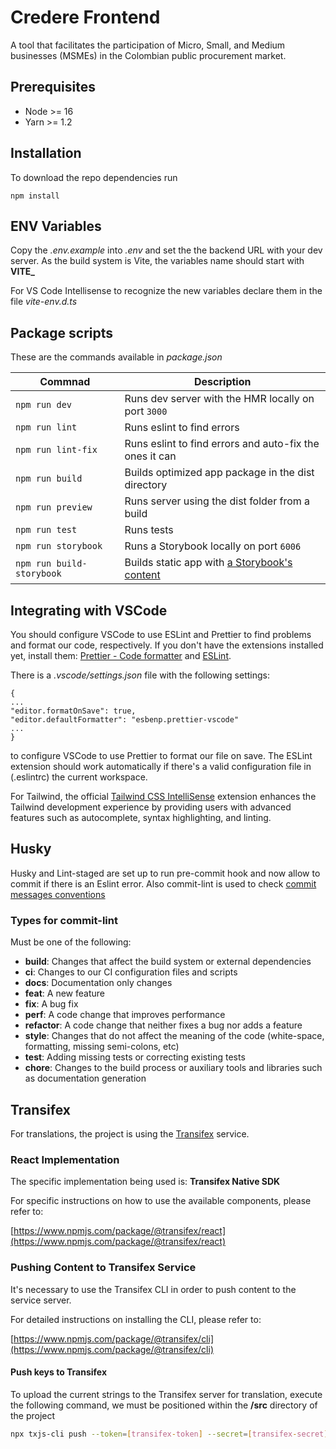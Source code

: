 # Credere Frontend

A tool that facilitates the participation of Micro, Small, and Medium businesses (MSMEs) in the Colombian public procurement market.

## Prerequisites

- Node >= 16
- Yarn >= 1.2

## Installation

To download the repo dependencies run

```
npm install
```

## ENV Variables

Copy the _.env.example_ into _.env_ and set the the backend URL with your dev server.
As the build system is Vite, the variables name should start with **VITE\_**

For VS Code Intellisense to recognize the new variables declare them in the file _vite-env.d.ts_

## Package scripts

These are the commands available in _package.json_

| Commnad                   | Description                                                                                                   |
| ------------------------- | ------------------------------------------------------------------------------------------------------------- |
| `npm run dev`             | Runs dev server with the HMR locally on port `3000`                                                           |
| `npm run lint`            | Runs eslint to find errors                                                                                    |
| `npm run lint-fix`        | Runs eslint to find errors and auto-fix the ones it can                                                       |
| `npm run build`           | Builds optimized app package in the dist directory                                                            |
| `npm run preview`         | Runs server using the dist folder from a build                                                                |
| `npm run test`            | Runs tests                                                                                                    |
| `npm run storybook`       | Runs a Storybook locally on port `6006`                                                                       |
| `npm run build-storybook` | Builds static app with [a Storybook's content](https://storybook.js.org/docs/react/sharing/publish-storybook) |

## Integrating with VSCode

You should configure VSCode to use ESLint and Prettier to find problems and format our code, respectively. If you don't have the extensions installed yet, install them: [Prettier - Code formatter](https://marketplace.visualstudio.com/items?itemName=esbenp.prettier-vscode) and [ESLint](https://marketplace.visualstudio.com/items?itemName=dbaeumer.vscode-eslint).

There is a _.vscode/settings.json_ file with the following settings:

```
{
...
"editor.formatOnSave": true,
"editor.defaultFormatter": "esbenp.prettier-vscode"
...
}
```

to configure VSCode to use Prettier to format our file on save.
The ESLint extension should work automatically if there's a valid configuration file in (.eslintrc) the current workspace.

For Tailwind, the official [Tailwind CSS IntelliSense](https://marketplace.visualstudio.com/items?itemName=bradlc.vscode-tailwindcss) extension enhances the Tailwind development experience by providing users with advanced features such as autocomplete, syntax highlighting, and linting.

## Husky

Husky and Lint-staged are set up to run pre-commit hook and now allow to commit if there is an Eslint error.
Also commit-lint is used to check [commit messages conventions](https://www.conventionalcommits.org/en/v1.0.0/)

### Types for commit-lint

Must be one of the following:

- **build**: Changes that affect the build system or external dependencies
- **ci**: Changes to our CI configuration files and scripts
- **docs**: Documentation only changes
- **feat**: A new feature
- **fix**: A bug fix
- **perf**: A code change that improves performance
- **refactor**: A code change that neither fixes a bug nor adds a feature
- **style**: Changes that do not affect the meaning of the code (white-space, formatting, missing semi-colons, etc)
- **test**: Adding missing tests or correcting existing tests
- **chore**: Changes to the build process or auxiliary tools and libraries such as documentation generation

## Transifex

For translations, the project is using the [Transifex](https://developers.transifex.com/docs/javascript-sdk-setup) service.

### React Implementation

The specific implementation being used is: **Transifex Native SDK**

For specific instructions on how to use the available components, please refer to:

[https://www.npmjs.com/package/@transifex/react](https://www.npmjs.com/package/@transifex/react)

### Pushing Content to Transifex Service

It's necessary to use the Transifex CLI in order to push content to the service server.

For detailed instructions on installing the CLI, please refer to:

[https://www.npmjs.com/package/@transifex/cli](https://www.npmjs.com/package/@transifex/cli)

#### Push keys to Transifex

To upload the current strings to the Transifex server for translation, execute the following command, we must be positioned within the **/src** directory of the project

```bash
npx txjs-cli push --token=[transifex-token] --secret=[transifex-secret]
```
